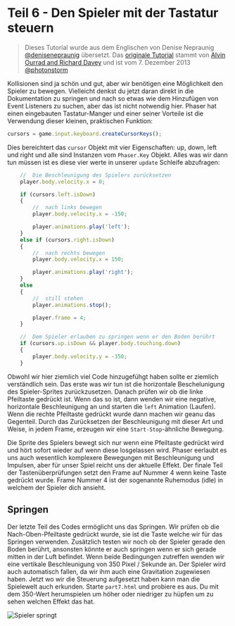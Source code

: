 # Teil 6 - Den Spieler mit der Tastatur steuern

> Dieses Tutorial wurde aus dem Englischen von Denise Nepraunig [@denisenepraunig][twitter_me] übersetzt. Das [originale Tutorial][org_tutorial] stammt von [Alvin Ourrad and Richard Davey][authors] und ist vom 7. Dezember 2013 [@photonstorm][authors]

Kollisionen sind ja schön und gut, aber wir benötigen eine Möglichkeit den Spieler zu bewegen. Vielleicht denkst du jetzt daran direkt in die Dokumentation zu springen und nach so etwas wie dem Hinzufügen von Event Listeners zu suchen, aber das ist nicht notwendig hier. Phaser hat einen eingebauten Tastatur-Manger und einer seiner Vorteile ist die Verwendung dieser kleinen, praktischen Funktion:

```javascript
cursors = game.input.keyboard.createCursorKeys();
```

Dies bereichtert das `cursor` Objekt mit vier Eigenschaften: up, down, left und right und alle sind Instanzen vom `Phaser.Key` Objekt. Alles was wir dann tun müssen ist es diese vier werte in unserer `update` Schleife abzufragen:

```javascript
	//  Die Beschleunigung des Spielers zurücksetzen
    player.body.velocity.x = 0;

    if (cursors.left.isDown)
    {
        //  nach links bewegen
        player.body.velocity.x = -150;

        player.animations.play('left');
    }
    else if (cursors.right.isDown)
    {
        //  nach rechts bewegen
        player.body.velocity.x = 150;

        player.animations.play('right');
    }
    else
    {
        //  still stehen
        player.animations.stop();

        player.frame = 4;
    }

    //  Dem Spieler erlauben zu springen wenn er den Boden berührt
    if (cursors.up.isDown && player.body.touching.down)
    {
        player.body.velocity.y = -350;
    }
```

Obwohl wir hier ziemlich viel Code hinzugefühgt haben sollte er ziemlich verständlich sein. Das erste was wir tun ist die horizontale Beschelunigung des Spieler-Sprites zurückzusetzen. Danach prüfen wir ob die linke Pfeiltaste gedrückt ist. Wenn das so ist, dann wenden wir eine negative, horizontale Beschleunigung an und starten die `left` Animation (Laufen). Wenn die rechte Pfeiltaste gedrückt wurde dann machen wir geanu das Gegenteil. Durch das Zurücksetzen der Beschleunigung mit dieser Art und Weise, in jedem Frame, erzeugen wir eine `Start-Stop`-ähnliche Bewegung.

Die Sprite des Spielers bewegt sich nur wenn eine Pfeiltaste gedrückt wird und hört sofort wieder auf wenn diese losgelassen wird. Phaser eerlaubt es uns auch wesentlich komplexere Bewegungen mit Beschleunigung und Impulsen, aber für unser Spiel reicht uns der aktuelle Effekt. Der finale Teil der Tastenüberprüfungen setzt den Frame auf Nummer 4 wenn keine Taste gedrückt wurde. Frame Nummer 4 ist der sogenannte Ruhemodus (idle) in welchem der Spieler dich ansieht.

## Springen

Der letzte Teil des Codes ermöglicht uns das Springen. Wir prüfen ob die Nach-Oben-Pfeiltaste gedrückt wurde, sie ist die Taste welche wir für das Springen verwenden. Zusätzlich testen wir noch ob der Spieler gerade den Boden berührt, ansonsten könnte er auch springen wenn er sich gerade mitten in der Luft befindet. Wenn beide Bedingungen zutreffen wenden wir eine vertikale Beschleunigung von 350 Pixel / Sekunde an. Der Spieler wird auch automatisch fallen, da wir ihm auch eine Gravitation zugewiesen haben. Jetzt wo wir die Steuerung aufgesetzt haben kann man die Spielewelt auch erkunden. Starte `part7.html` und probiere es aus. Du mit dem 350-Wert herumspielen um höher oder niedriger zu hüpfen um zu sehen welchen Effekt das hat.

![Spieler springt][img_game]

[twitter_me]: https://twitter.com/denisenepraunig
[org_tutorial]: http://phaser.io/tutorials/making-your-first-phaser-game
[authors]: https://twitter.com/photonstorm 

[img_game]: http://phaser.io/content/tutorials/making-your-first-phaser-game/part7.png